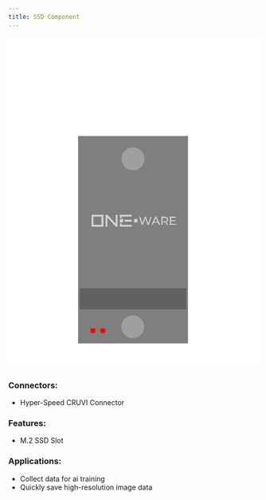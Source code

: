 ```yaml
---
title: SSD Component
---
```




![SSD Component](img/Component_SSD.png)

### Connectors:
-	Hyper-Speed CRUVI Connector

### Features: 
-	M.2 SSD Slot

### Applications: 
-	Collect data for ai training
-	Quickly save high-resolution image data



